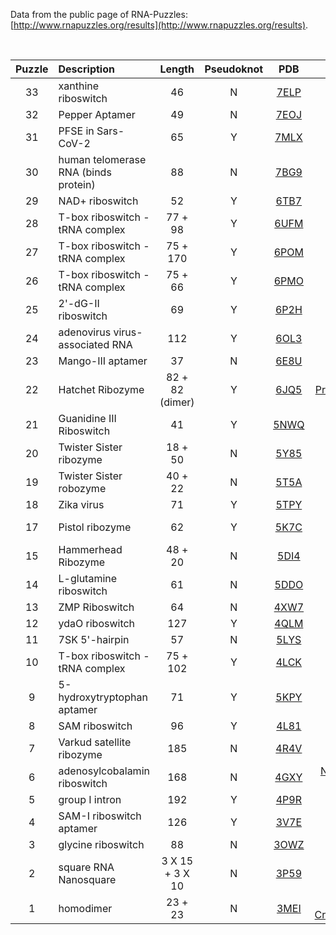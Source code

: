 <br><br>

Data from the public page of RNA-Puzzles: [http://www.rnapuzzles.org/results](http://www.rnapuzzles.org/results).

<br>

| Puzzle | Description                          | Length                  | Pseudoknot | PDB                                         | Reference                                                                                         |
|:------:|:------------------------------------ |:-----------------------:|:----------:|:-------------------------------------------:|:-------------------------------------------------------------------------------------------------:|
| 33     | xanthine riboswitch                  | 46                      | N          | [7ELP](https://www.rcsb.org/structure/7elp) | [Nucleic Acids Res](https://www.ncbi.nlm.nih.gov/pubmed/?term=34125892)                           |
| 32     | Pepper Aptamer                  | 49                      | N          | [7EOJ](https://www.rcsb.org/structure/7eoj) | [Nat Chem Biol](https://www.ncbi.nlm.nih.gov/pubmed/?term=34725509)                           |
| 31     | PFSE in Sars-CoV-2                  | 65                      | Y          | [7MLX](https://www.rcsb.org/structure/7mlx) | [ACS Chem Biol](https://www.ncbi.nlm.nih.gov/pubmed/?term=34328734)                           |
| 30     | human telomerase RNA (binds protein) | 88                      | N          | [7BG9](https://www.rcsb.org/structure/7BG9) | [Nature](https://www.ncbi.nlm.nih.gov/pubmed/?term=33883742)                                      |
| 29     | NAD+ riboswitch                      | 52                      | Y          | [6TB7](https://www.rcsb.org/structure/6tb7) | [RNA](https://pubmed.ncbi.nlm.nih.gov/32295864/)                                                  |
| 28     | T-box riboswitch - tRNA complex      | 77 + 98                 | Y          | [6UFM](https://www.rcsb.org/structure/6ufm) | [Nat Struct Mol Biol](https://pubmed.ncbi.nlm.nih.gov/31792448/)                                  |
| 27     | T-box riboswitch - tRNA complex      | 75 + 170                | Y          | [6POM](https://www.rcsb.org/structure/6pom) | [Nat Struct Mol Biol](https://www.ncbi.nlm.nih.gov/pubmed/?term=31740854)                         |
| 26     | T-box riboswitch - tRNA complex      | 75 + 66                 | Y          | [6PMO](https://www.rcsb.org/structure/6pmo) | [Nat Struct Mol Biol](https://www.ncbi.nlm.nih.gov/pubmed/?term=31740854)                         |
| 25     | 2'-dG-II riboswitch                  | 69                      | Y          | [6P2H](https://www.rcsb.org/structure/6p2h) | [Nucleic Acids Res](https://www.ncbi.nlm.nih.gov/pubmed/?term=31598729)                           |
| 24     | adenovirus virus-associated RNA      | 112                     | Y          | [6OL3](https://www.rcsb.org/structure/6ol3) | [Nature Communications](https://www.nature.com/articles/s41467-019-10752-6)                       |
| 23     | Mango-III aptamer                    | 37                      | N          | [6E8U](https://www.rcsb.org/structure/6e8u) | [Nat Chem Biol](https://www.ncbi.nlm.nih.gov/pubmed/?term=30992561)                               |
| 22     | Hatchet Ribozyme                     | 82 + 82 (dimer)         | Y          | [6JQ5](https://www.rcsb.org/structure/6jq5) | [Proc Natl Acad Sci USA](https://www.ncbi.nlm.nih.gov/pubmed/?term=31088965)                      |
| 21     | Guanidine III Riboswitch             | 41                      | Y          | [5NWQ](https://www.rcsb.org/structure/5nwq) | [Cell Chem Biol](https://www.ncbi.nlm.nih.gov/pubmed/?term=28988949)                              |
| 20     | Twister Sister ribozyme              | 18 + 50                 | N          | [5Y85](https://www.rcsb.org/structure/5y85) | [Nat Commun](https://www.nature.com/articles/s41467-017-01276-y)                                  |
| 19     | Twister Sister robozyme              | 40 + 22                 | N          | [5T5A](https://www.rcsb.org/structure/5t5a) | [Nature Chemical Biology](https://www.nature.com/nchembio/journal/v13/n5/full/nchembio.2333.html) |
| 18     | Zika virus                           | 71                      | Y          | [5TPY](https://www.rcsb.org/structure/5tpy) | [Science](http://science.sciencemag.org/content/early/2016/11/04/science.aah3963)                 |
| 17     | Pistol ribozyme                      | 62                      | Y          | [5K7C](https://www.rcsb.org/structure/5k7c) | [Nature Chemical Biology](http://www.nature.com/nchembio/journal/v12/n9/full/nchembio.2125.html)  |
| 15     | Hammerhead Ribozyme                  | 48 + 20                 | N          | [5DI4](https://www.rcsb.org/structure/5di4) | [Biochemistry](http://pubs.acs.org/doi/abs/10.1021/acs.biochem.5b01139)                           |
| 14     | L-glutamine riboswitch               | 61                      | N          | [5DDO](https://www.rcsb.org/structure/5ddo) | [Cell Rep](http://www.cell.com/cell-reports/abstract/S2211-1247)                               |
| 13     | ZMP Riboswitch                       | 64                      | N          | [4XW7](https://www.rcsb.org/structure/4xw7) | [Chem Biol](http://www.sciencedirect.com/science/article/pii/S1074552115002331)                   |
| 12     | ydaO riboswitch                      | 127                     | Y          | [4QLM](https://www.rcsb.org/structure/4qlm) | [Nat Chem Biol](http://www.nature.com/nchembio/journal/v10/n9/full/nchembio.1606.html)            |
| 11     | 7SK 5'-hairpin                       | 57                      | N          | [5LYS](https://www.rcsb.org/structure/5lys) | [RNA](http://www.rnajournal.org/cgi/pmidlookup?view=long&pmid=27852926)                           |
| 10     | T-box riboswitch - tRNA complex      | 75 + 102                | Y          | [4LCK](https://www.rcsb.org/structure/4lck) | [Nature](http://www.nature.com/nature/journal/v500/n7462/full/nature12440.html)                   |
| 9      | 5-hydroxytryptophan aptamer          | 71                      | Y          | [5KPY](https://www.rcsb.org/structure/5kpy) | [Nature Chemical Biology](https://www.nature.com/articles/nchembio.2278)                          |
| 8      | SAM riboswitch                       | 96                      | Y          | [4L81](https://www.rcsb.org/structure/4l81) | [PNAS](http://www.pnas.org/content/111/18/6624.long)                                              |
| 7      | Varkud satellite ribozyme            | 185                     | N          | [4R4V](https://www.rcsb.org/structure/4r4v) | [Nature Chemical Biology](https://www.nature.com/articles/nchembio.1929)                          |
| 6      | adenosylcobalamin riboswitch         | 168                     | N          | [4GXY](https://www.rcsb.org/structure/4gxy) | [Nature Structural and Molecular Biology](http://dx.doi.org/10.1038/nsmb.2405)                    |
| 5      | group I intron                       | 192                     | Y          | [4P9R](https://www.rcsb.org/structure/4p9r) | [PNAS](http://www.pnas.org/content/111/21/7659.long)                                              |
| 4      | SAM-I riboswitch aptamer             | 126                     | Y          | [3V7E](https://www.rcsb.org/structure/3v7e) | [RNA](http://rnajournal.cshlp.org/content/18/4/759.long)                                          |
| 3      | glycine riboswitch                   | 88                      | N          | [3OWZ](https://www.rcsb.org/structure/3owz) | [Mol. Cell](http://www.sciencedirect.com/science/article/pii/S1097276510008920)                   |
| 2      | square RNA Nanosquare                | 3 X 15 + 3 X 10 | N          | [3P59](https://www.rcsb.org/structure/3p59) | [PNAS](http://www.pnas.org/content/108/16/6405.short)                                             |
| 1      | homodimer                            | 23 + 23                 | N          | [3MEI](https://www.rcsb.org/structure/3mei) | [Acta Cryst. D Biol Crystallogr](http://www.ncbi.nlm.nih.gov/pubmed/21245530)                     |
